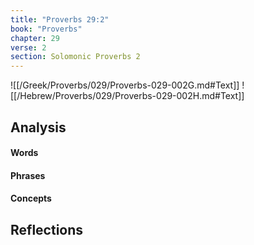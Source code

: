 ```yaml
---
title: "Proverbs 29:2"
book: "Proverbs"
chapter: 29
verse: 2
section: Solomonic Proverbs 2
---
```

![[/Greek/Proverbs/029/Proverbs-029-002G.md#Text]]
![[/Hebrew/Proverbs/029/Proverbs-029-002H.md#Text]]

## Analysis

#### Words

#### Phrases

#### Concepts

## Reflections
